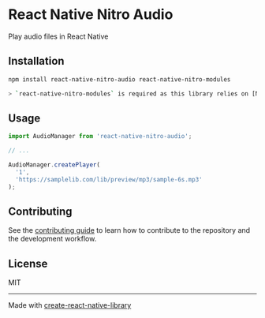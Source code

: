 # React Native Nitro Audio

Play audio files in React Native

## Installation

```sh
npm install react-native-nitro-audio react-native-nitro-modules

> `react-native-nitro-modules` is required as this library relies on [Nitro Modules](https://nitro.margelo.com/).
```

## Usage

```js
import AudioManager from 'react-native-nitro-audio';

// ...

AudioManager.createPlayer(
  '1',
  'https://samplelib.com/lib/preview/mp3/sample-6s.mp3'
);
```

## Contributing

See the [contributing guide](CONTRIBUTING.md) to learn how to contribute to the repository and the development workflow.

## License

MIT

---

Made with [create-react-native-library](https://github.com/callstack/react-native-builder-bob)
